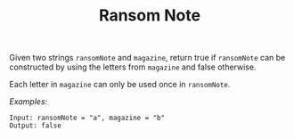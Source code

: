 ﻿<h1 align="center">Ransom Note</h1>
<br>

Given two strings `ransomNote` and `magazine`, return true if `ransomNote` can be constructed by using the letters from `magazine` and false otherwise.

Each letter in `magazine` can only be used once in `ransomNote`.

*Examples:*
<br>

`Input: ransomNote = "a", magazine = "b"` <br>
`Output: false`